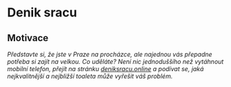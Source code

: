 # Denik sracu

## Motivace

*Představte si, že jste v Praze na procházce, ale najednou vás přepadne potřeba si zajít na velkou. Co uděláte? Není nic jednoduššího než vytáhnout mobilní telefon, přejít na stránku [deniksracu.online](https://deniksracu.online) a podívat se, jaká nejkvalitnější a nejbližší toaleta může vyřešit váš problém.*




